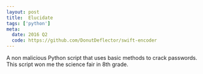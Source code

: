 ```yaml
---
layout: post
title:  Elucidate
tags: ['python']
meta:
  date: 2016 Q2
  code: https://github.com/DonutDeflector/swift-encoder
---
```


A non malicious Python script that uses basic methods to crack passwords. This script won me the science fair in 8th grade.